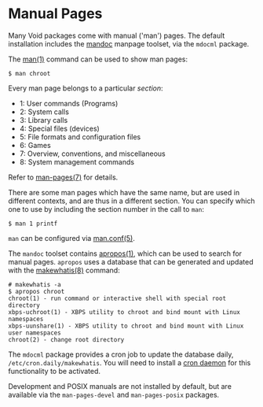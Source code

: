 # Manual Pages

Many Void packages come with manual ('man') pages. The default installation
includes the [mandoc](https://mandoc.bsd.lv/) manpage toolset, via the `mdocml`
package.

The [man(1)](https://man.voidlinux.org/man.1) command can be used to show man
pages:

```
$ man chroot
```

Every man page belongs to a particular *section*:

- 1: User commands (Programs)
- 2: System calls
- 3: Library calls
- 4: Special files (devices)
- 5: File formats and configuration files
- 6: Games
- 7: Overview, conventions, and miscellaneous
- 8: System management commands

Refer to [man-pages(7)](https://man.voidlinux.org/man-pages.7) for details.

There are some man pages which have the same name, but are used in different
contexts, and are thus in a different section. You can specify which one to use
by including the section number in the call to `man`:

```
$ man 1 printf
```

`man` can be configured via [man.conf(5)](https://man.voidlinux.org/man.conf.5).

The `mandoc` toolset contains [apropos(1)](https://man.voidlinux.org/apropos.1),
which can be used to search for manual pages. `apropos` uses a database that can
be generated and updated with the
[makewhatis(8)](https://man.voidlinux.org/makewhatis.8) command:

```
# makewhatis -a
$ apropos chroot
chroot(1) - run command or interactive shell with special root directory
xbps-uchroot(1) - XBPS utility to chroot and bind mount with Linux namespaces
xbps-uunshare(1) - XBPS utility to chroot and bind mount with Linux user namespaces
chroot(2) - change root directory
```

The `mdocml` package provides a cron job to update the database daily,
`/etc/cron.daily/makewhatis`. You will need to install a [cron
daemon](../cron.md) for this functionality to be activated.

Development and POSIX manuals are not installed by default, but are available
via the `man-pages-devel` and `man-pages-posix` packages.
